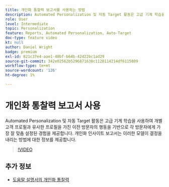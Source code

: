 ```yaml
---
title: 개인화 통찰력 보고서를 사용하는 방법
description: Automated Personalization 및 자동 Target 활동은 고급 기계 학습을 사용하여 개별 고객 프로필과 유사한 프로필을 가진 이전 방문자의 행동을 기반으로 각 방문자에게 가장 잘 맞춤 설정된 경험을 제공합니다. 개인화 인사이트 보고서는 이러한 모델이 결정을 내리는 방법에 대한 정보를 제공합니다.
role: User
level: Intermediate
topic: Personalization
feature: Reports, Automated Personalization, Auto-Target
doc-type: feature video
kt: null
author: Daniel Wright
badge: premium
exl-id: 821c37e4-aae1-40bf-b64b-42d22bc1ad29
source-git-commit: 342e02562b5296871638c1120114214df6115809
workflow-type: tm+mt
source-wordcount: '126'
ht-degree: 1%

---
```


# 개인화 통찰력 보고서 사용

Automated Personalization 및 자동 Target 활동은 고급 기계 학습을 사용하여 개별 고객 프로필과 유사한 프로필을 가진 이전 방문자의 행동을 기반으로 각 방문자에게 가장 잘 맞춤 설정된 경험을 제공합니다. 개인화 인사이트 보고서는 이러한 모델이 결정을 내리는 방법에 대한 정보를 제공합니다.

>[!VIDEO](https://video.tv.adobe.com/v/25601/?quality=12)

## 추가 정보

* [도움말 설명서의 개인화 통찰력](https://experienceleague.adobe.com/docs/target/using/reports/insights/personalization-insights-reports.html?lang=en)
